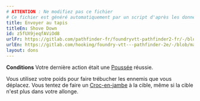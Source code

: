 ```yaml
---
# ATTENTION : Ne modifiez pas ce fichier
# Ce fichier est généré automatiquement par un script d'après les données du module Foundry VTT officiel et de sa traduction
title: Envoyer au tapis
titleEn: Shove Down
id: z5fUX9jeqfAViOd8
urlFr: https://gitlab.com/pathfinder-fr/foundryvtt-pathfinder2-fr/-/blob/master/data/feats/z5fUX9jeqfAViOd8.htm
urlEn: https://gitlab.com/hooking/foundry-vtt---pathfinder-2e/-/blob/master/packs/data/feats.db/shove-down.json
layout: dons
---
```

**Conditions** Votre dernière action était une [Poussée](../actions/pousser.md) réussie.

Vous utilisez votre poids pour faire trébucher les ennemis que vous déplacez. Vous tentez de faire un [Croc-en-jambe](../actions/croc-en-jambe.md) à la cible, même si la cible n'est plus dans votre allonge.
